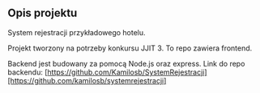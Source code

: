 ## Opis projektu

System rejestracji przykładowego hotelu.

Projekt tworzony na potrzeby konkursu JJIT 3.
To repo zawiera frontend.

Backend jest budowany za pomocą Node.js oraz express.
Link do repo backendu: [https://github.com/Kamilosb/SystemRejestracji][https://github.com/kamilosb/systemrejestracji]
